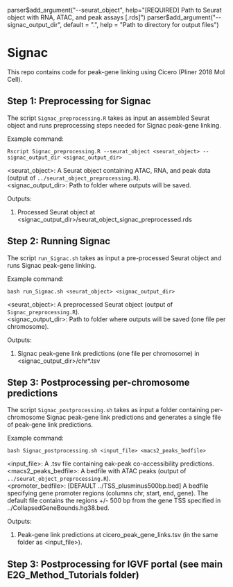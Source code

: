 parser$add_argument("--seurat_object",
    help="[REQUIRED] Path to Seurat object with RNA, ATAC, and peak assays [.rds]")
parser$add_argument("--signac_output_dir", default = ".",
                    help = "Path to directory for output files")

# Signac

This repo contains code for peak-gene linking using Cicero (Pliner 2018 Mol Cell).

## Step 1: Preprocessing for Signac

The script `Signac_preprocessing.R` takes as input an assembled Seurat object and runs preprocessing steps needed for Signac peak-gene linking.

Example command: 

`Rscript Signac_preprocessing.R --seurat_object <seurat_object> --signac_output_dir <signac_output_dir>`

<seurat_object>: A Seurat object containing ATAC, RNA, and peak data (output of `../seurat_object_preprocessing.R`).\
<signac_output_dir>: Path to folder where outputs will be saved.
                    
Outputs: 

1) Processed Seurat object at <signac_output_dir>/seurat_object_signac_preprocessed.rds

## Step 2: Running Signac

The script `run_Signac.sh` takes as input a pre-processed Seurat object and runs Signac peak-gene linking.

Example command: 

`bash run_Signac.sh <seurat_object> <signac_output_dir>`

<seurat_object>: A preprocessed Seurat object (output of `Signac_preprocessing.R`).\
<signac_output_dir>: Path to folder where outputs will be saved (one file per chromosome).
                    
Outputs: 

1) Signac peak-gene link predictions (one file per chromosome) in <signac_output_dir>/chr*.tsv

## Step 3: Postprocessing per-chromosome predictions

The script `Signac_postprocessing.sh` takes as input a folder containing per-chromosome Signac peak-gene link predictions and generates a single file of peak-gene link predictions.

Example command: 

`bash Signac_postprocessing.sh <input_file> <macs2_peaks_bedfile>`

<input_file>: A .tsv file containing eak-peak co-accessibility predictions.\
<macs2_peaks_bedfile>: A bedfile with ATAC peaks (output of `../seurat_object_preprocessing.R`).\
<promoter_bedfile>: [DEFAULT ../TSS_plusminus500bp.bed] A bedfile specifying gene promoter regions (columns chr, start, end, gene). The default file contains the regions +/- 500 bp from the gene TSS specified in ../CollapsedGeneBounds.hg38.bed.
                    
Outputs: 

1) Peak-gene link predictions at cicero_peak_gene_links.tsv (in the same folder as <input_file>).

## Step 3: Postprocessing for IGVF portal (see main E2G_Method_Tutorials folder)
